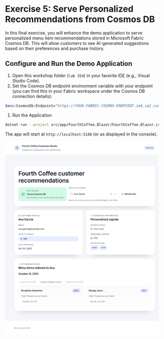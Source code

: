 # Exercise 5: Serve Personalized Recommendations from Cosmos DB

In this final exercise, you will enhance the demo application to serve personalized menu item recommendations stored in Microsoft Fabric Cosmos DB. This will allow customers to see AI-generated suggestions based on their preferences and purchase history.

## Configure and Run the Demo Application
1. Open this workshop folder (`lab 354`) in your favorite IDE (e.g., Visual Studio Code).
1. Set the Cosmos DB endpoint environment variable with your endpoint (you can find this in your Fabric workspace under the Cosmos DB connection details):

```bash
$env:CosmosDb:Endpoint="https://YOUR-FABRIC-COSMOS-ENDPOINT.ze6.sql.cosmos.fabric.microsoft.com:443/"
```

1. Run the Application
```bash
dotnet run --project src/app/FourthCoffee.Blazor/FourthCoffee.Blazor.csproj
```

The app will start at `http://localhost:5108` (or as displayed in the console).

![Screenshot of App](media/fourth-coffee-app.png)